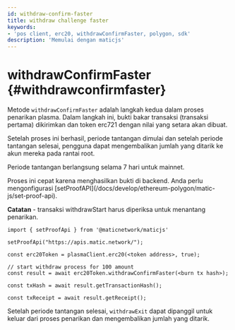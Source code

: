 ```yaml
---
id: withdraw-confirm-faster
title: withdraw challenge faster
keywords:
- 'pos client, erc20, withdrawConfirmFaster, polygon, sdk'
description: 'Memulai dengan maticjs'
---
```


# withdrawConfirmFaster {#withdrawconfirmfaster}

Metode  `withdrawConfirmFaster` adalah langkah kedua dalam proses penarikan plasma. Dalam langkah ini, bukti bakar transaksi (transaksi pertama) dikirimkan dan token erc721 dengan nilai yang setara akan dibuat.

Setelah proses ini berhasil, periode tantangan dimulai dan setelah periode tantangan selesai, pengguna dapat mengembalikan jumlah yang ditarik ke akun mereka pada rantai root.

Periode tantangan berlangsung selama 7 hari untuk mainnet.

<div class="highlight mb-20px mt-20px">
Proses ini cepat karena menghasilkan bukti di backend. Anda perlu mengonfigurasi [setProofAPI](/docs/develop/ethereum-polygon/matic-js/set-proof-api).
</div>

**Catatan** - transaksi withdrawStart harus diperiksa untuk menantang penarikan.

```
import { setProofApi } from '@maticnetwork/maticjs'

setProofApi("https://apis.matic.network/");

const erc20Token = plasmaClient.erc20(<token address>, true);

// start withdraw process for 100 amount
const result = await erc20Token.withdrawConfirmFaster(<burn tx hash>);

const txHash = await result.getTransactionHash();

const txReceipt = await result.getReceipt();

```

Setelah periode tantangan selesai, `withdrawExit` dapat dipanggil untuk keluar dari proses penarikan dan mengembalikan jumlah yang ditarik.
